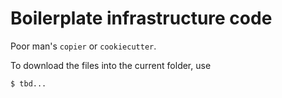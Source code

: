 # Boilerplate infrastructure code

Poor man's `copier` or `cookiecutter`.

To download the files into the current folder, use
```bash
$ tbd...
```
